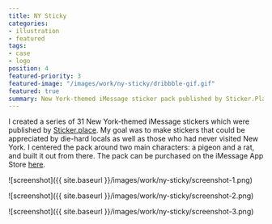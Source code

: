 ```yaml
---
title: NY Sticky
categories:
- illustration
- featured
tags:
- case
- logo
position: 4
featured-priority: 3
featured-image: "/images/work/ny-sticky/dribbble-gif.gif"
featured: true
summary: New York-themed iMessage sticker pack published by Sticker.Place
---
```


I created a series of 31 New York-themed iMessage stickers which were published by [Sticker.place](http://sticker.place). My goal was to make stickers that could be appreciated by die-hard locals as well as those who had never visited New York. I centered the pack around two main characters: a pigeon and a rat, and built it out from there. The pack can be purchased on the iMessage App Store [here](http://curfe.win/nysticky).

![screenshot]({{ site.baseurl }}/images/work/ny-sticky/screenshot-1.png)

![screenshot]({{ site.baseurl }}/images/work/ny-sticky/screenshot-2.png)

![screenshot]({{ site.baseurl }}/images/work/ny-sticky/screenshot-3.png)